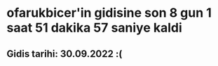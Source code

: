 # ofarukbicer'in gidisine son 8 gun 1 saat 51 dakika 57 saniye kaldi

## Gidis tarihi: 30.09.2022 :(